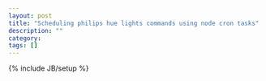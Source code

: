 ```yaml
---
layout: post
title: "Scheduling philips hue lights commands using node cron tasks"
description: ""
category: 
tags: []
---
```

{% include JB/setup %}
